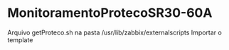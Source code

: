 # MonitoramentoProtecoSR30-60A


Arquivo getProteco.sh na pasta /usr/lib/zabbix/externalscripts
Importar o template
